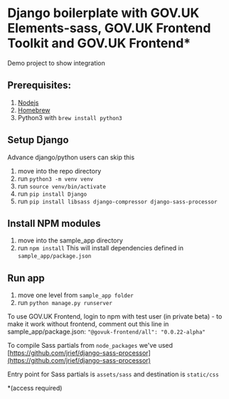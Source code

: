 # Django boilerplate with GOV.UK Elements-sass, GOV.UK Frontend Toolkit and GOV.UK Frontend*

Demo project to show integration

## Prerequisites:
1) [Nodejs](https://nodejs.org/en/)
2) [Homebrew](https://brew.sh/)
3) Python3 with `brew install python3`

## Setup Django
Advance django/python users can skip this

1) move into the repo directory
2) run `python3 -m venv venv`
3) run `source venv/bin/activate`
4) run `pip install Django`
5) run `pip install libsass django-compressor django-sass-processor`

## Install NPM modules
1) move into the sample_app directory
2) run `npm install`
This will install dependencies defined in `sample_app/package.json`

## Run app

1) move one level from `sample_app folder`
2) run `python manage.py runserver`


To use GOV.UK Frontend, login to npm  with test user (in private beta) - to make it work without frontend, comment out this line in sample_app/package.json:
`"@govuk-frontend/all": "0.0.22-alpha"`

To compile Sass partials from `node_packages` we've used
[https://github.com/jrief/django-sass-processor](https://github.com/jrief/django-sass-processor)

Entry point for Sass partials is `assets/sass` and destination is `static/css`

*(access required)

